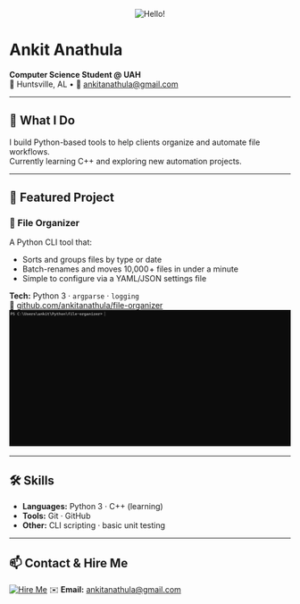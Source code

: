 <!-- Centered Banner -->
<p align="center">
  <img src="https://img.shields.io/badge/👋-Hello!%20I'm%20Ankit-blue" alt="Hello!">
</p>

# Ankit Anathula  
**Computer Science Student @ UAH**  
📍 Huntsville, AL • 📧 [ankitanathula@gmail.com](mailto:ankitanathula@gmail.com)

---

## 🔭 What I Do  
I build Python-based tools to help clients organize and automate file workflows.  
Currently learning C++ and exploring new automation projects.

---

## 🚀 Featured Project  

### 📂 File Organizer  
A Python CLI tool that:  
- Sorts and groups files by type or date  
- Batch-renames and moves 10,000 + files in under a minute  
- Simple to configure via a YAML/JSON settings file  

**Tech:** Python 3 · `argparse` · `logging`  
🔗 [github.com/ankitanathula/file-organizer](https://github.com/ankitanathula/file-organizer)  
![Demo GIF](assets/file-organizer-demo.gif)

---

## 🛠️ Skills  
- **Languages:** Python 3 · C++ (learning)  
- **Tools:** Git · GitHub  
- **Other:** CLI scripting · basic unit testing

---

## 📫 Contact & Hire Me  
[![Hire Me](https://img.shields.io/badge/Hire%20Me-Mail-blue?style=for-the-badge)](mailto:ankitanathula@gmail.com)
✉️ **Email:** ankitanathula@gmail.com

